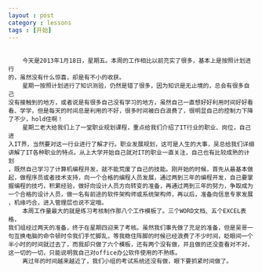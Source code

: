 ```yaml
---
layout : post
category : lessons
tags : [开始]
---
```

##      
        今天是2013年1月18日，星期五。本周的工作相比以前充实了很多，基本上是按照计划进行            
    的，虽然没有什么惊喜，却是有不小的收获。         
        星期一按照计划进行了知识测验，仍然是错了很多，因为知识是无止境的，总会有很多自己        
    没有接触到的地方，或者说是有很多自己没有学习的地方，虽然自己一直想好好利用时间好好看                 
    看、学学，但是每天的时间总是利用的不好，很多时间被白白浪费了，很明显自己的控制力下降       
    了不少，hold住啊！        
        星期二老大给我们上了一堂职业规划课程，重点给我们介绍了IT行业的职业、岗位，自己进              
    入IT界，当然要对这一行业进行了解才行。职业发展规划，这可是人生的大事，吴总给我们详细                      
    讲解了IT各种职业的特点。从上大学开始自己就对IT的职业一直关注，自己也有比较成熟的计划        
    ，既然自己学习了计算机编程开发，就不能荒废了自己的技能。刚开始的时候，首先从最基本做        
    起，做程序员或者技术支持，向一个合格的编程人员发展，通过两到三年的编程开发，自己要掌      
    握编程的技巧，积累经验，做好向设计人员方向转变的准备，再通过两到三年的努力，争取成为                         
    一个合格的设计人员，做一名有前途的软件架构师或系统架构师，再以后，准备向信息专家发展           
    ，机缘巧合，进入管理层也说不定哦。              
        本周工作量最大的就是练习考核制作那八个工作模板了。三个WORD文档、五个EXCEL表格，     
    我们组经过两天的准备，终于在星期四迎来了考核。虽然我们事先做了充足的准备，但是吴哥一          
    句互换电脑的命令顿时令我们手忙脚乱，等我稳住阵脚的时候已经浪费了不少时间，眨眼间一个             
    半小时的时间就过去了，而我却只做了六个模板，还有两个没有做，并且做的还没查看对不对，              
    这一切的一切，只能说明我自己对office办公软件使用的不熟练。     
        离过年的时间越来越近了，我们小组的考试系统还没有做，眼下要抓紧时间做了。
